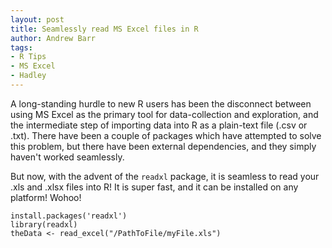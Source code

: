 ```yaml
---
layout: post
title: Seamlessly read MS Excel files in R
author: Andrew Barr
tags:
- R Tips
- MS Excel
- Hadley
---
```


A long-standing hurdle to new R users has been the disconnect between using MS Excel as the primary tool for data-collection and exploration, and the intermediate step of importing  data into R as a plain-text file (.csv or .txt). There have been a couple of packages which have attempted to solve this problem, but there have been external dependencies, and they simply haven't worked seamlessly.  

But now, with the advent of the `readxl` package, it is seamless to read your .xls and .xlsx files into R! It is super fast, and it can be installed on any platform!  Wohoo!


```
install.packages('readxl')
library(readxl)
theData <- read_excel("/PathToFile/myFile.xls")
```
